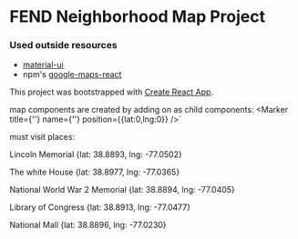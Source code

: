 # FEND Neighborhood Map Project

### Used outside resources

* [material-ui](https://material-ui.com)
* npm's [google-maps-react](https://www.npmjs.com/package/google-maps-react)

This project was bootstrapped with [Create React App](https://github.com/facebookincubator/create-react-app).


map components are created by adding on as child components:
<Marker 
  title={''}
  name={''}
  position={{lat:0,lng:0}} />`

<InfoWindow 
takes onOpen and onClose events
  visible={}
  marker={}
/>
must visit places:

Lincoln Memorial
{lat: 38.8893, lng: -77.0502}

The white House
{lat: 38.8977, lng: -77.0365}

National World War 2 Memorial
{lat: 38.8894, lng: -77.0405}

Library of Congress
{lat: 38.8913, lng: -77.0477}

National Mall
{lat: 38.8896, lng: -77.0230}